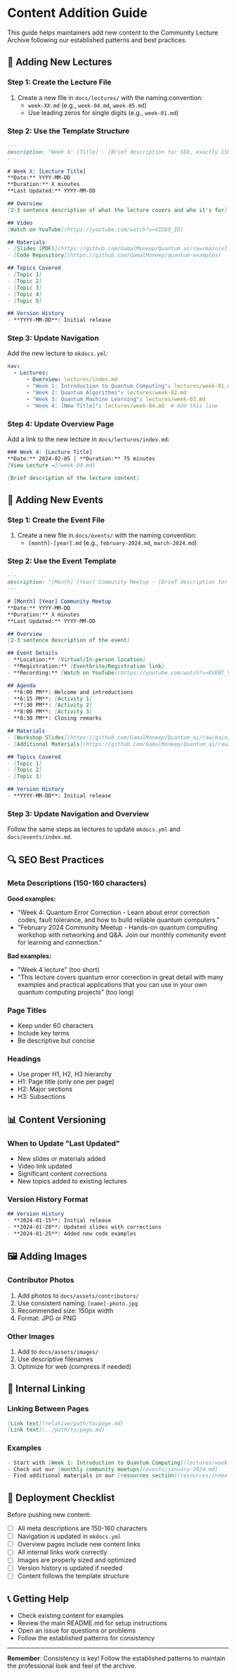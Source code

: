 # Content Addition Guide

This guide helps maintainers add new content to the Community Lecture Archive following our established patterns and best practices.

## 📝 Adding New Lectures

### Step 1: Create the Lecture File

1. Create a new file in `docs/lectures/` with the naming convention:
   - `week-XX.md` (e.g., `week-04.md`, `week-05.md`)
   - Use leading zeros for single digits (e.g., `week-01.md`)

### Step 2: Use the Template Structure

```markdown
---
description: "Week X: [Title] - [Brief description for SEO, exactly 150-160 characters]"
---

# Week X: [Lecture Title]
**Date:** YYYY-MM-DD  
**Duration:** X minutes  
**Last Updated:** YYYY-MM-DD

## Overview
[2-3 sentence description of what the lecture covers and who it's for]

## Video
[Watch on YouTube](https://youtube.com/watch?v=VIDEO_ID)

## Materials
- [Slides (PDF)](https://github.com/GamalMoneep/Quantum_ai/raw/main/slides/week-XX-title.pdf)
- [Code Repository](https://github.com/GamalMoneep/quantum-examples)

## Topics Covered
- [Topic 1]
- [Topic 2]
- [Topic 3]
- [Topic 4]
- [Topic 5]

## Version History
- **YYYY-MM-DD**: Initial release
```

### Step 3: Update Navigation

Add the new lecture to `mkdocs.yml`:

```yaml
nav:
  - Lectures:
      - Overview: lectures/index.md
      - "Week 1: Introduction to Quantum Computing": lectures/week-01.md
      - "Week 2: Quantum Algorithms": lectures/week-02.md
      - "Week 3: Quantum Machine Learning": lectures/week-03.md
      - "Week 4: [New Title]": lectures/week-04.md  # Add this line
```

### Step 4: Update Overview Page

Add a link to the new lecture in `docs/lectures/index.md`:

```markdown
### Week 4: [Lecture Title]
**Date:** 2024-02-05 | **Duration:** 75 minutes
[View Lecture →](week-04.md)

[Brief description of the lecture content]
```

## 🎯 Adding New Events

### Step 1: Create the Event File

1. Create a new file in `docs/events/` with the naming convention:
   - `[month]-[year].md` (e.g., `february-2024.md`, `march-2024.md`)

### Step 2: Use the Event Template

```markdown
---
description: "[Month] [Year] Community Meetup - [Brief description for SEO, exactly 150-160 characters]"
---

# [Month] [Year] Community Meetup
**Date:** YYYY-MM-DD  
**Duration:** X minutes  
**Last Updated:** YYYY-MM-DD

## Overview
[2-3 sentence description of the event]

## Event Details
- **Location:** [Virtual/In-person location]
- **Registration:** [Eventbrite/Registration link]
- **Recording:** [Watch on YouTube](https://youtube.com/watch?v=EVENT_VIDEO_ID)

## Agenda
- **6:00 PM**: Welcome and introductions
- **6:15 PM**: [Activity 1]
- **7:30 PM**: [Activity 2]
- **8:00 PM**: [Activity 3]
- **8:30 PM**: Closing remarks

## Materials
- [Workshop Slides](https://github.com/GamalMoneep/Quantum_ai/raw/main/events/[month]-[year]-workshop.pdf)
- [Additional Materials](https://github.com/GamalMoneep/Quantum_ai/raw/main/events/[filename].pdf)

## Topics Covered
- [Topic 1]
- [Topic 2]
- [Topic 3]

## Version History
- **YYYY-MM-DD**: Initial release
```

### Step 3: Update Navigation and Overview

Follow the same steps as lectures to update `mkdocs.yml` and `docs/events/index.md`.

## 🔍 SEO Best Practices

### Meta Descriptions (150-160 characters)

**Good examples:**
- "Week 4: Quantum Error Correction - Learn about error correction codes, fault tolerance, and how to build reliable quantum computers."
- "February 2024 Community Meetup - Hands-on quantum computing workshop with networking and Q&A. Join our monthly community event for learning and connection."

**Bad examples:**
- "Week 4 lecture" (too short)
- "This lecture covers quantum error correction in great detail with many examples and practical applications that you can use in your own quantum computing projects" (too long)

### Page Titles

- Keep under 60 characters
- Include key terms
- Be descriptive but concise

### Headings

- Use proper H1, H2, H3 hierarchy
- H1: Page title (only one per page)
- H2: Major sections
- H3: Subsections

## 📊 Content Versioning

### When to Update "Last Updated"

- New slides or materials added
- Video link updated
- Significant content corrections
- New topics added to existing lectures

### Version History Format

```markdown
## Version History
- **2024-01-15**: Initial release
- **2024-01-20**: Updated slides with corrections
- **2024-01-25**: Added new code examples
```

## 🖼️ Adding Images

### Contributor Photos

1. Add photos to `docs/assets/contributors/`
2. Use consistent naming: `[name]-photo.jpg`
3. Recommended size: 150px width
4. Format: JPG or PNG

### Other Images

1. Add to `docs/assets/images/`
2. Use descriptive filenames
3. Optimize for web (compress if needed)

## 🔗 Internal Linking

### Linking Between Pages

```markdown
[Link text](relative/path/to/page.md)
[Link text](../path/to/page.md)
```

### Examples

```markdown
- Start with [Week 1: Introduction to Quantum Computing](lectures/week-01.md)
- Check out our [monthly community meetups](events/january-2024.md)
- Find additional materials in our [resources section](resources/index.md)
```

## 🚀 Deployment Checklist

Before pushing new content:

- [ ] All meta descriptions are 150-160 characters
- [ ] Navigation is updated in `mkdocs.yml`
- [ ] Overview pages include new content links
- [ ] All internal links work correctly
- [ ] Images are properly sized and optimized
- [ ] Version history is updated if needed
- [ ] Content follows the template structure

## 📞 Getting Help

- Check existing content for examples
- Review the main README.md for setup instructions
- Open an issue for questions or problems
- Follow the established patterns for consistency

---

**Remember**: Consistency is key! Follow the established patterns to maintain the professional look and feel of the archive.
